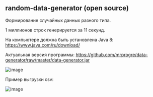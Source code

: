 random-data-generator (open source)
----

Формирование случайных данных разного типа.

1 миллионов строк генерируется за 11 секунд.

На компьютере должна быть установлена Java 8: 
https://www.java.com/ru/download/

Актуальная версия программы: 
https://github.com/mrprogre/data-generator/raw/master/data-generator.jar

![image](https://user-images.githubusercontent.com/45883640/187154801-c50b437e-2702-4217-b1b0-f6db395d67cd.png)


Пример выгрузки csv:

![image](https://user-images.githubusercontent.com/45883640/187154713-dc6fa3c1-83b0-4c7d-9cf3-a9da86c612be.png)
